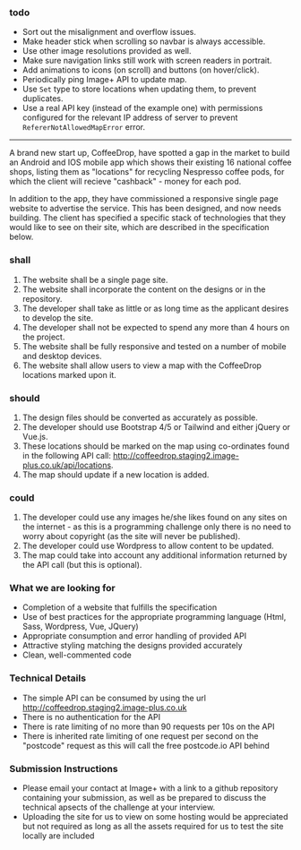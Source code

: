 ### todo
* Sort out the misalignment and overflow issues.
* Make header stick when scrolling so navbar is always accessible.
* Use other image resolutions provided as well.
* Make sure navigation links still work with screen readers in portrait.
* Add animations to icons (on scroll) and buttons (on hover/click).
* Periodically ping Image+ API to update map.
* Use `Set` type to store locations when updating them, to prevent duplicates.
* Use a real API key (instead of the example one) with permissions configured for the relevant IP address of server to prevent `RefererNotAllowedMapError` error.

---

A brand new start up, CoffeeDrop, have spotted a gap in the market to build an Android and IOS mobile app which shows their existing 16 national coffee shops, listing them as "locations" for recycling Nespresso coffee pods, for which the client will recieve "cashback" - money for each pod.

In addition to the app, they have commissioned a responsive single page website to advertise the service. This has been designed, and now needs building. The client has specified a specific stack of technologies that they would like to see on their site, which are described in the specification below.

### shall
1. The website shall be a single page site.
2. The website shall incorporate the content on the designs or in the repository.
3. The developer shall take as little or as long time as the applicant desires to develop the site.
4. The developer shall not be expected to spend any more than 4 hours on the project.
5. The website shall be fully responsive and tested on a number of mobile and desktop devices.
6. The website shall allow users to view a map with the CoffeeDrop locations marked upon it.

### should
1. The design files should be converted as accurately as possible.
2. The developer should use Bootstrap 4/5 or Tailwind and either jQuery or Vue.js.
3. These locations should be marked on the map using co-ordinates found in the following API call: http://coffeedrop.staging2.image-plus.co.uk/api/locations.
4. The map should update if a new location is added.

### could
1. The developer could use any images he/she likes found on any sites on the internet - as this is a programming challenge only there is no need to worry about copyright (as the site will never be published).
2. The developer could use Wordpress to allow content to be updated.
3. The map could take into account any additional information returned by the API call (but this is optional).

### What we are looking for
* Completion of a website that fulfills the specification
* Use of best practices for the appropriate programming language (Html, Sass, Wordpress, Vue, JQuery)
* Appropriate consumption and error handling of provided API
* Attractive styling matching the designs provided accurately
* Clean, well-commented code

### Technical Details
* The simple API can be consumed by using the url http://coffeedrop.staging2.image-plus.co.uk
* There is no authentication for the API
* There is rate limiting of no more than 90 requests per 10s on the API
* There is inherited rate limiting of one request per second on the "postcode" request as this will call the free postcode.io API behind

### Submission Instructions
* Please email your contact at Image+ with a link to a github repository containing your submission, as well as be prepared to discuss the technical apsects of the challenge at your interview.
* Uploading the site for us to view on some hosting would be appreciated but not required as long as all the assets required for us to test the site locally are included
